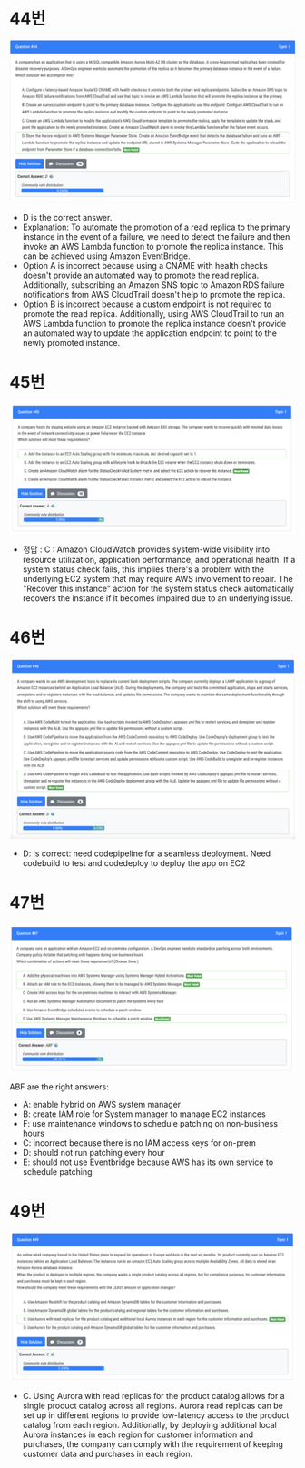 # 44번

![image-20240228000953676](images/20240227_examtopics_dop_41-50/image-20240228000953676.png)

- D is the correct answer. 
- Explanation: To automate the promotion of a read replica to the primary instance in the event of a failure, we need to detect the failure and then invoke an AWS Lambda function to promote the replica instance. This can be achieved using Amazon EventBridge. 
- Option A is incorrect because using a CNAME with health checks doesn't provide an automated way to promote the read replica. Additionally, subscribing an Amazon SNS topic to Amazon RDS failure notifications from AWS CloudTrail doesn't help to promote the replica. 
- Option B is incorrect because a custom endpoint is not required to promote the read replica. Additionally, using AWS CloudTrail to run an AWS Lambda function to promote the replica instance doesn't provide an automated way to update the application endpoint to point to the newly promoted instance.

# 45번

![image-20240228001137488](images/20240227_examtopics_dop_41-50/image-20240228001137488.png)

- 정답 : C : Amazon CloudWatch provides system-wide visibility into resource utilization, application performance, and operational health. If a system status check fails, this implies there's a problem with the underlying EC2 system that may require AWS involvement to repair. The "Recover this instance" action for the system status check automatically recovers the instance if it becomes impaired due to an underlying issue.

# 46번

![image-20240228003030474](images/20240227_examtopics_dop_41-50/image-20240228003030474.png)

- D: is correct: need codepipeline for a seamless deployment. Need codebuild to test and codedeploy to deploy the app on EC2

# 47번

![image-20240228003056295](images/20240227_examtopics_dop_41-50/image-20240228003056295.png)

ABF are the right answers: 

- A: enable hybrid on AWS system manager 
- B: create IAM role for System manager to manage EC2 instances 
- F: use maintenance windows to schedule patching on non-business hours 
- C: incorrect because there is no IAM access keys for on-prem 
- D: should not run patching every hour 
- E: should not use Eventbridge because AWS has its own service to schedule patching

# 49번

![image-20240228003148626](images/20240227_examtopics_dop_41-50/image-20240228003148626.png)

- C. Using Aurora with read replicas for the product catalog allows for a single product catalog across all regions. Aurora read replicas can be set up in different regions to provide low-latency access to the product catalog from each region. Additionally, by deploying additional local Aurora instances in each region for customer information and purchases, the company can comply with the requirement of keeping customer data and purchases in each region.
